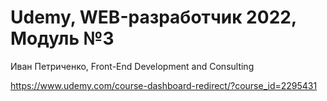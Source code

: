 # Udemy, WEB-разработчик 2022, Модуль №3

Иван Петриченко, Front-End Development and Consulting

https://www.udemy.com/course-dashboard-redirect/?course_id=2295431
